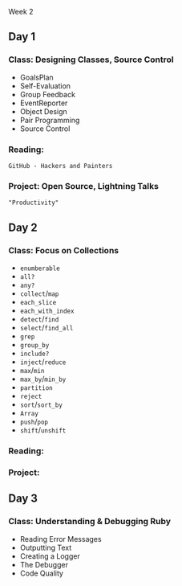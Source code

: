 Week 2

## Day 1

### Class: Designing Classes, Source Control
* GoalsPlan
* Self-Evaluation
* Group Feedback
* EventReporter
* Object Design
* Pair Programming
* Source Control

### Reading:

	GitHub - Hackers and Painters 

### Project: Open Source, Lightning Talks

	"Productivity"

## Day 2

### Class: Focus on Collections
* `enumberable`
* `all?`
* `any?`
* `collect`/`map`
* `each_slice`
* `each_with_index`
* `detect`/`find`
* `select`/`find_all`
* `grep`
* `group_by`
* `include?`
* `inject`/`reduce`
* `max`/`min`
* `max_by`/`min_by`
* `partition`
* `reject`
* `sort`/`sort_by`
* `Array`
* `push`/`pop`
* `shift`/`unshift`

### Reading: 

### Project: 

## Day 3

### Class: Understanding & Debugging Ruby
* Reading Error Messages
* Outputting Text
* Creating a Logger
* The Debugger
* Code Quality
